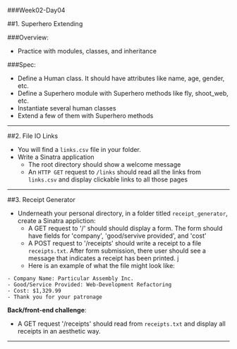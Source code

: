 ###Week02-Day04

##1. Superhero Extending

###Overview:
* Practice with modules, classes, and inheritance

###Spec:
* Define a Human class.  It should have attributes like name, age, gender, etc.
* Define a Superhero module with Superhero methods like fly, shoot_web, etc.
* Instantiate several human classes
* Extend a few of them with Superhero methods

___


##2. File IO Links

- You will find a `links.csv` file in your folder.
- Write a Sinatra application
	- The root directory should show a welcome message
	- An `HTTP GET` request to `/links` should read all the links from `links.csv` and display clickable links to all those pages
	

---



##3. Receipt Generator

- Underneath your personal directory, in a folder titled `receipt_generator`, create a Sinatra appliction:
	- A GET request to '/' should should display a form.  The form should have fields for 'company', 'good/servive provided', and 'cost'
	- A POST request to '/receipts' should write a receipt to a file `receipts.txt`.  After form submission, there user should see a message that indicates a receipt has been printed.  j
	- Here is an example of what the file might look like:


```
- Company Name: Particular Assembly Inc.
- Good/Service Provided: Web-Development Refactoring
- Cost: $1,329.99
- Thank you for your patronage
```

**Back/front-end challenge**:
- A GET request '/receipts' should read from `receipts.txt` and display all receipts in an aesthetic way.

---




